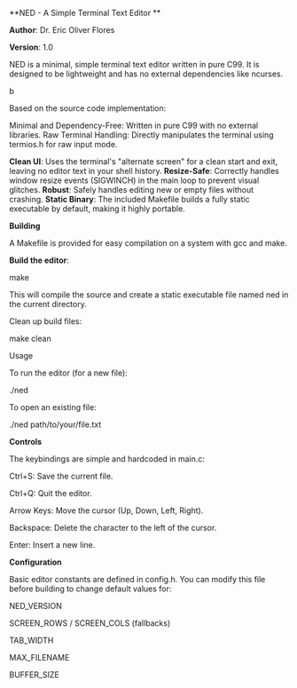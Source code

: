 **NED - A Simple Terminal Text Editor
**

**Author**: Dr. Eric Oliver Flores

**Version**: 1.0

NED is a minimal, simple terminal text editor written in pure C99. It is designed to be lightweight and has no external dependencies like ncurses.

b

Based on the source code implementation:

Minimal and Dependency-Free: Written in pure C99 with no external libraries. Raw Terminal Handling: Directly manipulates the terminal using termios.h for raw input mode. 

**Clean UI**: Uses the terminal's "alternate screen" for a clean start and exit, leaving no editor text in your shell history.
**Resize-Safe**: Correctly handles window resize events (SIGWINCH) in the main loop to prevent visual glitches.
**Robust**: Safely handles editing new or empty files without crashing.
**Static Binary**: The included Makefile builds a fully static executable by default, making it highly portable.

**Building**

A Makefile is provided for easy compilation on a system with gcc and make.

**Build the editor**:

make

This will compile the source and create a static executable file named ned in the current directory.

Clean up build files:

make clean

Usage

To run the editor (for a new file):

./ned

To open an existing file:

./ned path/to/your/file.txt

**Controls**

The keybindings are simple and hardcoded in main.c:

Ctrl+S: Save the current file.

Ctrl+Q: Quit the editor.

Arrow Keys: Move the cursor (Up, Down, Left, Right).

Backspace: Delete the character to the left of the cursor.

Enter: Insert a new line.

**Configuration**

Basic editor constants are defined in config.h. You can modify this file before building to change default values for:

NED_VERSION

SCREEN_ROWS / SCREEN_COLS (fallbacks)

TAB_WIDTH

MAX_FILENAME

BUFFER_SIZE
